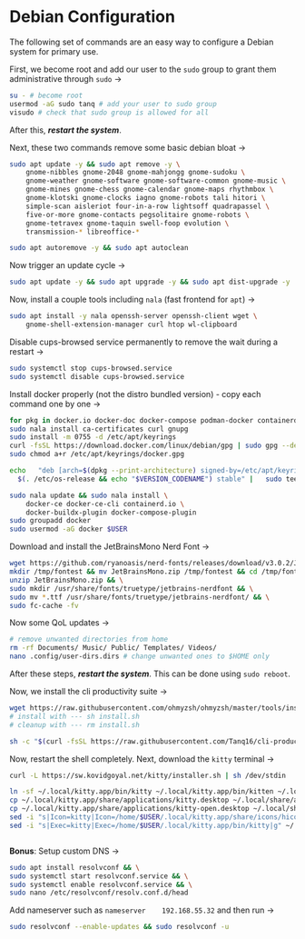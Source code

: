 # Debian Configuration

The following set of commands are an easy way to configure a Debian system for primary use.

First, we become root and add our user to the `sudo` group to grant them administrative through `sudo` &rarr;

```bash
su - # become root
usermod -aG sudo tanq # add your user to sudo group
visudo # check that sudo group is allowed for all
```

After this, ***restart the system***.

Next, these two commands remove some basic debian bloat &rarr;

```bash
sudo apt update -y && sudo apt remove -y \
	gnome-nibbles gnome-2048 gnome-mahjongg gnome-sudoku \
	gnome-weather gnome-software gnome-software-common gnome-music \
	gnome-mines gnome-chess gnome-calendar gnome-maps rhythmbox \
	gnome-klotski gnome-clocks iagno gnome-robots tali hitori \
	simple-scan aisleriot four-in-a-row lightsoff quadrapassel \
	five-or-more gnome-contacts pegsolitaire gnome-robots \
	gnome-tetravex gnome-taquin swell-foop evolution \
	transmission-* libreoffice-*
```

```bash
sudo apt autoremove -y && sudo apt autoclean
```

Now trigger an update cycle &rarr;

```bash
sudo apt update -y && sudo apt upgrade -y && sudo apt dist-upgrade -y
```

Now, install a couple tools including `nala` (fast frontend for `apt`) &rarr;

```bash
sudo apt install -y nala openssh-server openssh-client wget \
	gnome-shell-extension-manager curl htop wl-clipboard
```

Disable cups-browsed service permanently to remove the wait during a restart &rarr;

```bash
sudo systemctl stop cups-browsed.service
sudo systemctl disable cups-browsed.service
```

Install docker properly (not the distro bundled version) - copy each command one by one &rarr;

```bash
for pkg in docker.io docker-doc docker-compose podman-docker containerd runc; do sudo apt remove $pkg; done
sudo nala install ca-certificates curl gnupg
sudo install -m 0755 -d /etc/apt/keyrings
curl -fsSL https://download.docker.com/linux/debian/gpg | sudo gpg --dearmor -o /etc/apt/keyrings/docker.gpg
sudo chmod a+r /etc/apt/keyrings/docker.gpg

echo   "deb [arch=$(dpkg --print-architecture) signed-by=/etc/apt/keyrings/docker.gpg] https://download.docker.com/linux/debian \
  $(. /etc/os-release && echo "$VERSION_CODENAME") stable" |   sudo tee /etc/apt/sources.list.d/docker.list > /dev/null

sudo nala update && sudo nala install \
	docker-ce docker-ce-cli containerd.io \
	docker-buildx-plugin docker-compose-plugin
sudo groupadd docker
sudo usermod -aG docker $USER
```

Download and install the JetBrainsMono Nerd Font &rarr;

```bash
wget https://github.com/ryanoasis/nerd-fonts/releases/download/v3.0.2/JetBrainsMono.zip && \
mkdir /tmp/fontest && mv JetBrainsMono.zip /tmp/fontest && cd /tmp/fontest && \
unzip JetBrainsMono.zip && \
sudo mkdir /usr/share/fonts/truetype/jetbrains-nerdfont && \
sudo mv *.ttf /usr/share/fonts/truetype/jetbrains-nerdfont/ && \
sudo fc-cache -fv
```

Now some QoL updates &rarr;

```bash
# remove unwanted directories from home
rm -rf Documents/ Music/ Public/ Templates/ Videos/
nano .config/user-dirs.dirs # change unwanted ones to $HOME only
```

After these steps, ***restart the system***. This can be done using `sudo reboot`.

Now, we install the cli productivity suite &rarr;

```bash
wget https://raw.githubusercontent.com/ohmyzsh/ohmyzsh/master/tools/install.sh 2>/dev/null
# install with --- sh install.sh
# cleanup with --- rm install.sh
```

```bash
sh -c "$(curl -fsSL https://raw.githubusercontent.com/Tanq16/cli-productivity-suite/master/install_zsh_linux.sh)"
```

Now, restart the shell completely. Next, download the `kitty` terminal &rarr;

```bash
curl -L https://sw.kovidgoyal.net/kitty/installer.sh | sh /dev/stdin
```

```bash
ln -sf ~/.local/kitty.app/bin/kitty ~/.local/kitty.app/bin/kitten ~/.local/bin/
cp ~/.local/kitty.app/share/applications/kitty.desktop ~/.local/share/applications/
cp ~/.local/kitty.app/share/applications/kitty-open.desktop ~/.local/share/applications/
sed -i "s|Icon=kitty|Icon=/home/$USER/.local/kitty.app/share/icons/hicolor/256x256/apps/kitty.png|g" ~/.local/share/applications/kitty*.desktop
sed -i "s|Exec=kitty|Exec=/home/$USER/.local/kitty.app/bin/kitty|g" ~/.local/share/applications/kitty*.desktop
```

```bash

```

**Bonus**: Setup custom DNS &rarr;

```bash
sudo apt install resolvconf && \
sudo systemctl start resolvconf.service && \
sudo systemctl enable resolvconf.service && \
sudo nano /etc/resolvconf/resolv.conf.d/head
```

Add nameserver such as `nameserver    192.168.55.32` and then run &rarr;

```bash
sudo resolvconf --enable-updates && sudo resolvconf -u
```
